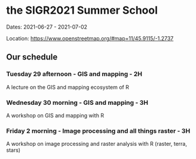 # the SIGR2021 Summer School

Dates: 2021-06-27 - 2021-07-02

Location: https://www.openstreetmap.org/#map=11/45.9115/-1.2737

## Our schedule

### Tuesday 29 afternoon - GIS and mapping - 2H

A lecture on the GIS and mapping ecosystem of R

### Wednesday 30 morning - GIS and mapping - 3H

A workshop on GIS and mapping with R

### Friday 2 morning - Image processing and all things raster - 3H

A workshop on image processing and raster analysis with R (raster, terra, stars)
